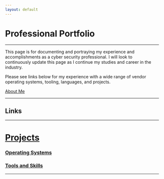 ```yaml
---
layout: default
---
```


# Professional Portfolio

* * *

This page is for documenting and portraying my experience and accomplishments as a cyber security professional. I will look to continuously update this page as I continue my studies and career in the industry.

Please see links below for my experience with a wide range of vendor operating systems, tooling, languages, and projects.

[About Me](./aboutme.html)

* * *

## Links

-------------------------------------

# [Projects](./projects.html)

### [Operating Systems](./vendors.html)

### [Tools and Skills](./tools_and_skills.html)

* * *



